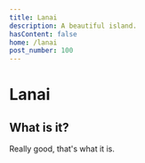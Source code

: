 ```yaml
---
title: Lanai
description: A beautiful island.
hasContent: false
home: /lanai
post_number: 100
---
```


# Lanai

## What is it?

Really good, that's what it is.